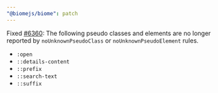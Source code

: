 ```yaml
---
"@biomejs/biome": patch
---
```


Fixed [#6360](https://github.com/biomejs/biome/issues/6360): The following pseudo classes and elements are no longer reported by `noUnknownPseudoClass` or `noUnknownPseudoElement` rules.

- `:open`
- `::details-content`
- `::prefix`
- `::search-text`
- `::suffix`
